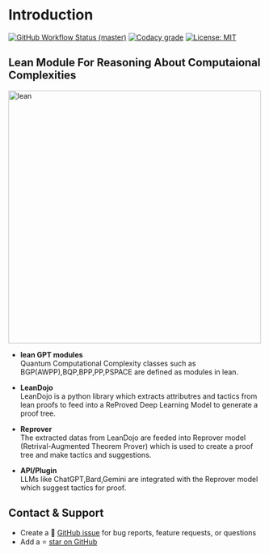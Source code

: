 # Introduction

[![GitHub Workflow Status (master)](https://img.shields.io/github/actions/workflow/status/jhildenbiddle/docsify-themeable/build.yml?label=checks&style=flat-square&branch=master)](https://github.com/jhildenbiddle/docsify-themeable/actions?query=branch%3Amaster+)
[![Codacy grade](https://img.shields.io/codacy/grade/39220ba530f24dfc9443b47f2efea5c9?style=flat-square)](https://app.codacy.com/gh/jhildenbiddle/docsify-themeable/dashboard)
[![License: MIT](https://img.shields.io/badge/License-MIT-yellow.svg?style=flat-square)](https://github.com/santacodes/gptlean/blob/master/LICENSE)

## Lean Module For Reasoning About Computaional Complexities

<img src="\src\img\Lean_GPT1.png" alt="lean" width="500px" height="500px" display="inline-block" margin-left="200px">

- **lean GPT modules**<br>
  Quantum Computational Complexity classes such as BGP(AWPP),BQP,BPP,PP,PSPACE are defined as modules in lean.

- **LeanDojo**<br>
  LeanDojo is a python library which extracts attributres and tactics from lean proofs to feed into a ReProved Deep Learning Model to generate a proof tree.

- **Reprover**<br>
  The extracted datas from LeanDojo are feeded into Reprover model (Retrival-Augmented Theorem Prover) which is used to create a proof tree and make tactics and suggestions.

- **API/Plugin**<br>
  LLMs like ChatGPT,Bard,Gemini are integrated with the Reprover model which suggest tactics for proof.

## Contact & Support

- Create a 💬 [GitHub issue](https://github.com/santacodes/gptlean/issues) for bug reports, feature requests, or questions
- Add a ⭐️ [star on GitHub](https://github.com/santacodes/gptlean)
